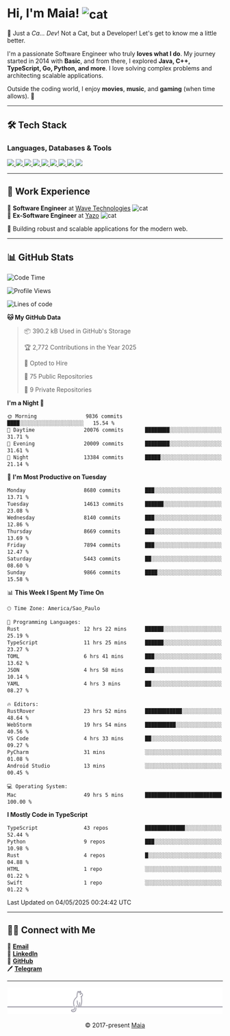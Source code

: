 <h1 align="left">Hi, I'm Maia! 
<img src="https://emojis.slackmojis.com/emojis/images/1643509834/36299/black-cat.gif?1643509834" width="50" height="60" align="center" alt="cat"/>
</h1>

🎩 Just a *Ca... Dev*! Not a Cat, but a Developer! Let's get to know me a little better.

I'm a passionate Software Engineer who truly **loves what I do**. My journey started in 2014 with **Basic**, and from there, I explored **Java, C++, TypeScript, Go, Python, and more**. I love solving complex problems and architecting scalable applications.

Outside the coding world, I enjoy **movies**, **music**, and **gaming** (when time allows). 🚀

---

## 🛠️ Tech Stack

### Languages, Databases & Tools
<p>
  <a href="https://www.typescriptlang.org">
    <img src="https://skillicons.dev/icons?i=ts" />
  </a>
  <a href="https://go.dev">
    <img src="https://skillicons.dev/icons?i=go" />
  </a>
  <a href="https://www.python.org">
    <img src="https://skillicons.dev/icons?i=python" />
  </a>
  <a href="https://gradle.org">
    <img src="https://skillicons.dev/icons?i=gradle" />
  </a>
  <a href="https://redis.io">
    <img src="https://skillicons.dev/icons?i=redis" />
  </a>
  <a href="https://www.mongodb.com">
    <img src="https://skillicons.dev/icons?i=mongodb" />
  </a>
  <a href="https://nodejs.org">
    <img src="https://skillicons.dev/icons?i=nodejs" />
  </a>
  <a href="https://www.javascript.com">
    <img src="https://skillicons.dev/icons?i=js" />
  </a>
  <a href="https://www.docker.com">
    <img src="https://skillicons.dev/icons?i=docker" />
  </a>
</p>

---

## 💼 Work Experience

🔹 **Software Engineer** at [Wave Technologies](https://www.linkedin.com/company/wave-technologies-oficial/)   <img src="https://media.giphy.com/media/WUlplcMpOCEmTGBtBW/giphy.gif" width="30" alt="cat"> <br>
🔹 **Ex-Software Engineer** at [Yazo](https://yazo.com.br/) <img src="https://media.giphy.com/media/WUlplcMpOCEmTGBtBW/giphy.gif" width="30" alt="cat"> <br>

🚀 Building robust and scalable applications for the modern web.

---

## 📊 GitHub Stats

<!--START_SECTION:waka-->
![Code Time](http://img.shields.io/badge/Code%20Time-5%2C923%20hrs%2029%20mins-blue)

![Profile Views](http://img.shields.io/badge/Profile%20Views-0-blue)

![Lines of code](https://img.shields.io/badge/From%20Hello%20World%20I%27ve%20Written-11.5%20million%20lines%20of%20code-blue)

**🐱 My GitHub Data** 

> 📦 390.2 kB Used in GitHub's Storage 
 > 
> 🏆 2,772 Contributions in the Year 2025
 > 
> 💼 Opted to Hire
 > 
> 📜 75 Public Repositories 
 > 
> 🔑 9 Private Repositories 
 > 
**I'm a Night 🦉** 

```text
🌞 Morning                9836 commits        ████░░░░░░░░░░░░░░░░░░░░░   15.54 % 
🌆 Daytime                20076 commits       ████████░░░░░░░░░░░░░░░░░   31.71 % 
🌃 Evening                20009 commits       ████████░░░░░░░░░░░░░░░░░   31.61 % 
🌙 Night                  13384 commits       █████░░░░░░░░░░░░░░░░░░░░   21.14 % 
```
📅 **I'm Most Productive on Tuesday** 

```text
Monday                   8680 commits        ███░░░░░░░░░░░░░░░░░░░░░░   13.71 % 
Tuesday                  14613 commits       ██████░░░░░░░░░░░░░░░░░░░   23.08 % 
Wednesday                8140 commits        ███░░░░░░░░░░░░░░░░░░░░░░   12.86 % 
Thursday                 8669 commits        ███░░░░░░░░░░░░░░░░░░░░░░   13.69 % 
Friday                   7894 commits        ███░░░░░░░░░░░░░░░░░░░░░░   12.47 % 
Saturday                 5443 commits        ██░░░░░░░░░░░░░░░░░░░░░░░   08.60 % 
Sunday                   9866 commits        ████░░░░░░░░░░░░░░░░░░░░░   15.58 % 
```


📊 **This Week I Spent My Time On** 

```text
🕑︎ Time Zone: America/Sao_Paulo

💬 Programming Languages: 
Rust                     12 hrs 22 mins      ██████░░░░░░░░░░░░░░░░░░░   25.19 % 
TypeScript               11 hrs 25 mins      ██████░░░░░░░░░░░░░░░░░░░   23.27 % 
TOML                     6 hrs 41 mins       ███░░░░░░░░░░░░░░░░░░░░░░   13.62 % 
JSON                     4 hrs 58 mins       ███░░░░░░░░░░░░░░░░░░░░░░   10.14 % 
YAML                     4 hrs 3 mins        ██░░░░░░░░░░░░░░░░░░░░░░░   08.27 % 

🔥 Editors: 
RustRover                23 hrs 52 mins      ████████████░░░░░░░░░░░░░   48.64 % 
WebStorm                 19 hrs 54 mins      ██████████░░░░░░░░░░░░░░░   40.56 % 
VS Code                  4 hrs 33 mins       ██░░░░░░░░░░░░░░░░░░░░░░░   09.27 % 
PyCharm                  31 mins             ░░░░░░░░░░░░░░░░░░░░░░░░░   01.08 % 
Android Studio           13 mins             ░░░░░░░░░░░░░░░░░░░░░░░░░   00.45 % 

💻 Operating System: 
Mac                      49 hrs 5 mins       █████████████████████████   100.00 % 
```

**I Mostly Code in TypeScript** 

```text
TypeScript               43 repos            █████████████░░░░░░░░░░░░   52.44 % 
Python                   9 repos             ███░░░░░░░░░░░░░░░░░░░░░░   10.98 % 
Rust                     4 repos             █░░░░░░░░░░░░░░░░░░░░░░░░   04.88 % 
HTML                     1 repo              ░░░░░░░░░░░░░░░░░░░░░░░░░   01.22 % 
Swift                    1 repo              ░░░░░░░░░░░░░░░░░░░░░░░░░   01.22 % 
```




 Last Updated on 04/05/2025 00:24:42 UTC
<!--END_SECTION:waka-->

---

## 👯‍👨 Connect with Me
📧 **[Email](mailto:gabrielmaialva33@gmail.com)**  
🔗 **[LinkedIn](https://www.linkedin.com/in/gabriel-maia-183984239)**  
🐙 **[GitHub](https://github.com/gabrielmaialva33)**  
🖊 **[Telegram](https://t.me/sr_mrootx)**

---

<p align="center"><img src="https://raw.githubusercontent.com/gabrielmaialva33/gabrielmaialva33/master/assets/gray0_ctp_on_line.svg?sanitize=true" /></p>
<p align="center">&copy; 2017-present <a href="https://github.com/gabrielmaialva33/" target="_blank">Maia</a></p>
